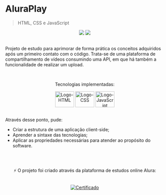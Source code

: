 <html>
 <body>
  <h1>AluraPlay</h1>
  <blockquote>HTML, CSS e JavaScript</blockquote>
  <div align="center">
   <img src="https://img.shields.io/github/last-commit/m-4morim/aluraplay?logo=git"/>
   <img src="https://img.shields.io/badge/status-completed-brightgreen"/>
  </div><br>
  <p>Projeto de estudo para aprimorar de forma prática os conceitos adquiridos após um primeiro contato com o código. Trata-se de uma plataforma de compartilhamento de vídeos consumindo uma API, em que há também a funcionalidade de realizar um upload.</p><br>
  <p align="center">Tecnologias implementadas:</p>
  <div align="center" style="display: inline_block">
    <img align="center" alt="Logo-HTML" height="50" width="60" src="https://cdn.jsdelivr.net/gh/devicons/devicon/icons/html5/html5-original.svg" />
    <img align="center" alt="Logo-CSS" height="50" width="60" src="https://cdn.jsdelivr.net/gh/devicons/devicon/icons/css3/css3-original.svg" />
    <img align="center" alt="Logo-JavaScript" height="50" width="60" src="https://cdn.jsdelivr.net/gh/devicons/devicon/icons/javascript/javascript-original.svg" />
  </div><br>
  <div>
   <p>Através desse ponto, pude:</p>
   <ul>
     <li>Criar a estrutura de uma aplicação client-side;</li>
     <li>Aprender a sintaxe das tecnologias;</li>
     <li>Aplicar as propriedades necessárias para atender ao propósito do software.</li>
   </ul>
  </div><br>
 </body>
 
##
 <footer>
  <div align="center">
   <p>⚡ O projeto foi criado através da plataforma de estudos online Alura:</p><br>
   <a href="https://cursos.alura.com.br/certificate/a31892d1-1fef-4695-9483-2f69024440a4">
    <img alt="Certificado" src="https://img.shields.io/badge/Certificado-success-brightgreen?style=flat-square" />
   </a>
  </div>
 </footer>
</html>
